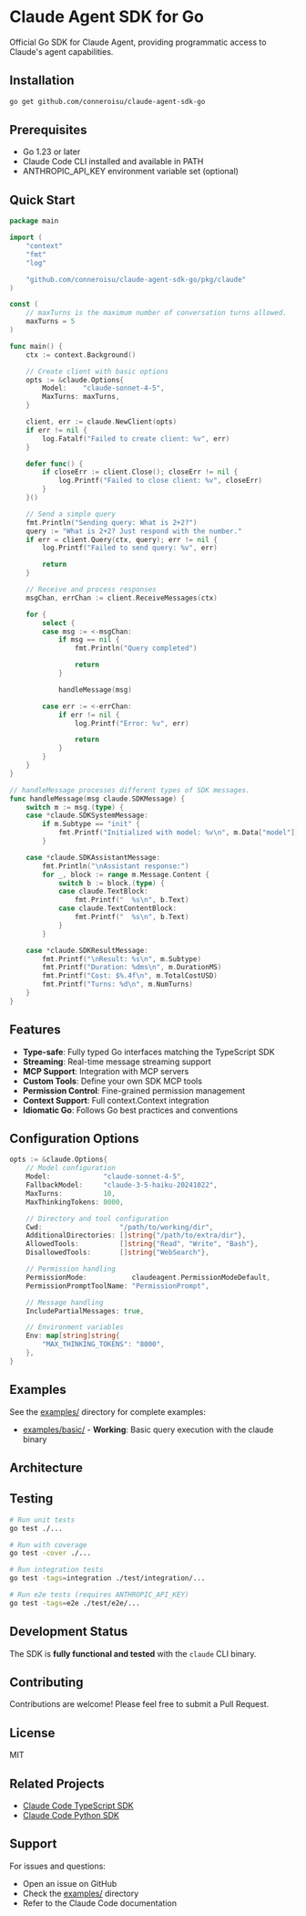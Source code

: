 # Claude Agent SDK for Go

Official Go SDK for Claude Agent, providing programmatic access to Claude's agent capabilities.

## Installation

```bash
go get github.com/conneroisu/claude-agent-sdk-go
```

## Prerequisites

- Go 1.23 or later
- Claude Code CLI installed and available in PATH
- ANTHROPIC_API_KEY environment variable set (optional)

## Quick Start

```go
package main

import (
	"context"
	"fmt"
	"log"

	"github.com/conneroisu/claude-agent-sdk-go/pkg/claude"
)

const (
	// maxTurns is the maximum number of conversation turns allowed.
	maxTurns = 5
)

func main() {
	ctx := context.Background()

	// Create client with basic options
	opts := &claude.Options{
		Model:    "claude-sonnet-4-5",
		MaxTurns: maxTurns,
	}

	client, err := claude.NewClient(opts)
	if err != nil {
		log.Fatalf("Failed to create client: %v", err)
	}

	defer func() {
		if closeErr := client.Close(); closeErr != nil {
			log.Printf("Failed to close client: %v", closeErr)
		}
	}()

	// Send a simple query
	fmt.Println("Sending query: What is 2+2?")
	query := "What is 2+2? Just respond with the number."
	if err = client.Query(ctx, query); err != nil {
		log.Printf("Failed to send query: %v", err)

		return
	}

	// Receive and process responses
	msgChan, errChan := client.ReceiveMessages(ctx)

	for {
		select {
		case msg := <-msgChan:
			if msg == nil {
				fmt.Println("Query completed")

				return
			}

			handleMessage(msg)

		case err := <-errChan:
			if err != nil {
				log.Printf("Error: %v", err)

				return
			}
		}
	}
}

// handleMessage processes different types of SDK messages.
func handleMessage(msg claude.SDKMessage) {
	switch m := msg.(type) {
	case *claude.SDKSystemMessage:
		if m.Subtype == "init" {
			fmt.Printf("Initialized with model: %v\n", m.Data["model"])
		}

	case *claude.SDKAssistantMessage:
		fmt.Println("\nAssistant response:")
		for _, block := range m.Message.Content {
			switch b := block.(type) {
			case claude.TextBlock:
				fmt.Printf("  %s\n", b.Text)
			case claude.TextContentBlock:
				fmt.Printf("  %s\n", b.Text)
			}
		}

	case *claude.SDKResultMessage:
		fmt.Printf("\nResult: %s\n", m.Subtype)
		fmt.Printf("Duration: %dms\n", m.DurationMS)
		fmt.Printf("Cost: $%.4f\n", m.TotalCostUSD)
		fmt.Printf("Turns: %d\n", m.NumTurns)
	}
}
```

## Features

- **Type-safe**: Fully typed Go interfaces matching the TypeScript SDK
- **Streaming**: Real-time message streaming support
- **MCP Support**: Integration with MCP servers
- **Custom Tools**: Define your own SDK MCP tools
- **Permission Control**: Fine-grained permission management
- **Context Support**: Full context.Context integration
- **Idiomatic Go**: Follows Go best practices and conventions

## Configuration Options

```go
opts := &claude.Options{
	// Model configuration
	Model:             "claude-sonnet-4-5",
	FallbackModel:     "claude-3-5-haiku-20241022",
	MaxTurns:          10,
	MaxThinkingTokens: 8000,

	// Directory and tool configuration
	Cwd:                   "/path/to/working/dir",
	AdditionalDirectories: []string{"/path/to/extra/dir"},
	AllowedTools:          []string{"Read", "Write", "Bash"},
	DisallowedTools:       []string{"WebSearch"},

	// Permission handling
	PermissionMode:           claudeagent.PermissionModeDefault,
	PermissionPromptToolName: "PermissionPrompt",

	// Message handling
	IncludePartialMessages: true,

	// Environment variables
	Env: map[string]string{
		"MAX_THINKING_TOKENS": "8000",
	},
}
```

## Examples

See the [examples/](./examples/) directory for complete examples:

- [examples/basic/](./examples/basic/) - **Working**: Basic query execution with the claude binary

## Architecture

## Testing

```bash
# Run unit tests
go test ./...

# Run with coverage
go test -cover ./...

# Run integration tests
go test -tags=integration ./test/integration/...

# Run e2e tests (requires ANTHROPIC_API_KEY)
go test -tags=e2e ./test/e2e/...
```

## Development Status

The SDK is **fully functional and tested** with the `claude` CLI binary.

## Contributing

Contributions are welcome! Please feel free to submit a Pull Request.

## License

MIT

## Related Projects

- [Claude Code TypeScript SDK](https://github.com/anthropics/anthropic-sdk-typescript)
- [Claude Code Python SDK](https://github.com/anthropics/anthropic-sdk-python)

## Support

For issues and questions:
- Open an issue on GitHub
- Check the [examples/](./examples/) directory
- Refer to the Claude Code documentation
